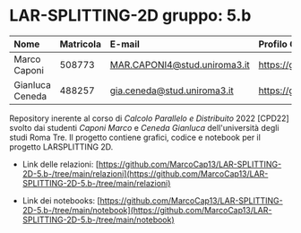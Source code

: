 # LAR-SPLITTING-2D gruppo: 5.b

| Nome | Matricola | E-mail | Profilo GitHub |
|:---|:---|:---|:---|
|Marco Caponi|508773|MAR.CAPONI4@stud.uniroma3.it|https://github.com/MarcoCap13|
|Gianluca Ceneda|488257|gia.ceneda@stud.uniroma3.it|https://github.com/GigiCene95|

Repository inerente al corso di _Calcolo Parallelo e Distribuito_ 2022 [CPD22] svolto dai studenti _Caponi Marco_ e _Ceneda Gianluca_ dell'università degli studi Roma Tre.
Il progetto contiene grafici, codice e notebook per il progetto LARSPLITTING 2D.

* Link delle relazioni: [https://github.com/MarcoCap13/LAR-SPLITTING-2D-5.b-/tree/main/relazioni](https://github.com/MarcoCap13/LAR-SPLITTING-2D-5.b-/tree/main/relazioni)

* Link dei notebooks: [https://github.com/MarcoCap13/LAR-SPLITTING-2D-5.b-/tree/main/notebook](https://github.com/MarcoCap13/LAR-SPLITTING-2D-5.b-/tree/main/notebook)

